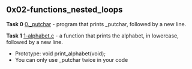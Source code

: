 ## 0x02-functions_nested_loops

**Task 0**
[0._putchar](./0-holberton.c) - program that prints _putchar, followed by a new line.

**Task 1**
[1-alphabet.c](./1-alphabet.c) - a function that prints the alphabet, in lowercase, followed by a new line.
 * Prototype: void print_alphabet(void);
 * You can only use _putchar twice in your code


